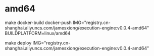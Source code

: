 

# amd64

make docker-build docker-push IMG="registry.cn-shanghai.aliyuncs.com/jamesxiong/execution-engine:v0.0.4-amd64" BUILDPLATFORM=linux/amd64

make deploy IMG="registry.cn-shanghai.aliyuncs.com/jamesxiong/execution-engine:v0.0.4-amd64"

